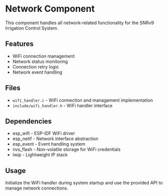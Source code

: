 # Network Component

This component handles all network-related functionality for the SNRv9 Irrigation Control System.

## Features

- WiFi connection management
- Network status monitoring
- Connection retry logic
- Network event handling

## Files

- `wifi_handler.c` - WiFi connection and management implementation
- `include/wifi_handler.h` - WiFi handler interface

## Dependencies

- esp_wifi - ESP-IDF WiFi driver
- esp_netif - Network interface abstraction
- esp_event - Event handling system
- nvs_flash - Non-volatile storage for WiFi credentials
- lwip - Lightweight IP stack

## Usage

Initialize the WiFi handler during system startup and use the provided API to manage network connections.
